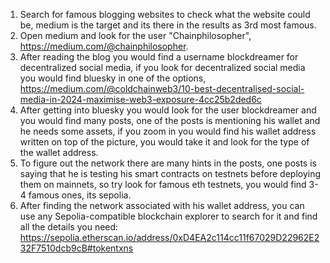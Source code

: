 1. Search for famous blogging websites to check what the website could be, medium is the target and its there in the results as 3rd most famous.
2. Open medium and look for the user "Chainphilosopher", https://medium.com/@chainphilosopher.
3. After reading the blog you would find a username blockdreamer for decentralized social media, if you look for decentralized social media you would find bluesky in one of the options, https://medium.com/@coldchainweb3/10-best-decentralised-social-media-in-2024-maximise-web3-exposure-4cc25b2ded6c
4. After getting into bluesky you would look for the user blockdreamer and you would find many posts, one of the posts is mentioning his wallet and he needs some assets, if you zoom in you would find his wallet address written on top of the picture, you would take it and look for the type of the wallet address.
5. To figure out the network there are many hints in the posts, one posts is saying that he is testing his smart contracts on testnets before deploying them on mainnets, so try look for famous eth testnets, you would find 3-4 famous ones, its sepolia.
6. After finding the network associated with his wallet address, you can use any Sepolia-compatible blockchain explorer to search for it and find all the details you need:
https://sepolia.etherscan.io/address/0xD4EA2c114cc11f67029D22962E232F7510dcb9cB#tokentxns
